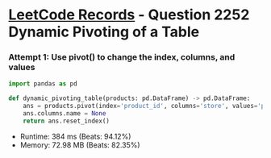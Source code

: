 # [LeetCode Records](../../README.md) - Question 2252 Dynamic Pivoting of a Table

### Attempt 1: Use pivot() to change the index, columns, and values
```py
import pandas as pd

def dynamic_pivoting_table(products: pd.DataFrame) -> pd.DataFrame:
    ans = products.pivot(index='product_id', columns='store', values='price')
    ans.columns.name = None
    return ans.reset_index()
```
- Runtime: 384 ms (Beats: 94.12%)
- Memory: 72.98 MB (Beats: 82.35%)

<br>
